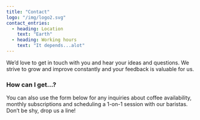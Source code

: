 ```yaml
---
title: "Contact"
logo: "/img/logo2.svg"
contact_entries:
  - heading: Location
    text: "Earth"
  - heading: Working hours
    text: "It depends...alot"
---
```


We’d love to get in touch with you and hear your ideas and
questions. We strive to grow and improve constantly and your feedback
is valuable for us.

<h3 class="f4 b lh-title mb2">How can I get…?</h3>

You can also use the form below for any inquiries about coffee
availability, monthly subscriptions and scheduling a 1-on-1 session
with our baristas. Don’t be shy, drop us a line!
